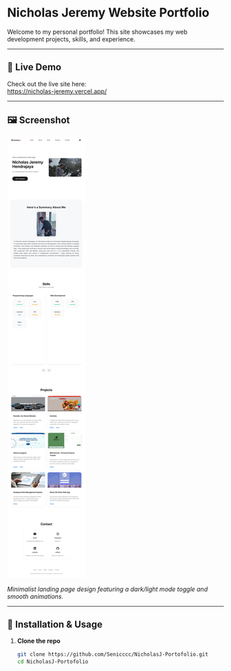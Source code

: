 # Nicholas Jeremy Website Portfolio

Welcome to my personal portfolio! This site showcases my web development projects, skills, and experience.

---

## 🚀 Live Demo

Check out the live site here:  
https://nicholas-jeremy.vercel.app/

---

## 🖼️ Screenshot

![Portfolio Landing Page](screenshots/Screenshot.png)

*Minimalist landing page design featuring a dark/light mode toggle and smooth animations.*

---

## 🔧 Installation & Usage

1. **Clone the repo**  
   ```bash
   git clone https://github.com/Senicccc/NicholasJ-Portofolio.git
   cd NicholasJ-Portofolio
